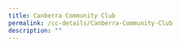 ```yaml
---
title: Canberra Community Club
permalink: /cc-details/Canberra-Community-Club
description: ""
---
```

